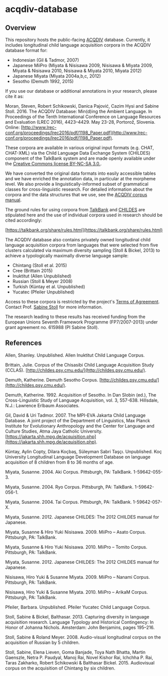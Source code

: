 # acqdiv-database

## Overview

This repository hosts the public-facing [ACQDIV](http://www.acqdiv.uzh.ch/en.html) database. Currently, it includes longitudinal child language acquisition corpora in the ACQDIV database format for:

- Indonesian (Gil & Tadmor, 2007)
- Japanese MiiPro (Miyata & Nisisawa 2009, Nisisawa & Miyata 2009, Miyata & Nisisawa 2010, Nisisawa & Miyata 2010, Miyata 2012)
- Japanese Miyata (Miyata 2004a,b,c, 2012)
- Sesotho (Demuth 1992, 2015)

If you use our database or additional annotations in your research, please cite it as:

Moran, Steven, Robert Schikowski, Danica Pajović, Cazim Hysi and Sabine Stoll. 2016. The ACQDIV Database: Min(d)ing the Ambient Language. In Proceedings of the Tenth International Conference on Language Resources and Evaluation (LREC 2016), 4423–4429. May 23-28, Portorož, Slovenia. Online: [http://www.lrec-conf.org/proceedings/lrec2016/pdf/1198_Paper.pdf](http://www.lrec-conf.org/proceedings/lrec2016/pdf/1198_Paper.pdf).

These corpora are available in various original input formats (e.g. CHAT, CHAT-XML) via the Child Language Data Exchange System (CHILDES) component of the TalkBank system and are made openly available under the [Creative Commons license BY-NC-SA 3.0.](https://creativecommons.org/licenses/by-nc-sa/3.0/). 

We have converted the original data formats into easily accessible tables and we have enriched the annotation data, in particular at the morpheme level. We also provide a linguistically-informed subset of grammatical classes for cross-linguistic research. For detailed information about the corpora and the data structures that we use, see the [ACQDIV corpus manual](https://github.com/acqdiv/corpus_manual/blob/master/corpus_manual.pdf).

The ground rules for using corpora from [TalkBank](https://talkbank.org/) and [CHILDES](https://childes.talkbank.org/) are stipulated here and the use of individual corpora used in research should be cited accordingly:

[https://talkbank.org/share/rules.html](https://talkbank.org/share/rules.html)

The ACQDIV database also contains privately owned longitudinal child language acquisition corpora from languages that were selected from five clusters calculated via maximum diversity sampling (Stoll & Bickel, 2013) to achieve a typologically maximally diverse language sample:

- Chintang (Stoll et al. 2015)
- Cree (Brittain 2015)
- Inuktitut (Allen Unpublished)
- Russian (Stoll & Meyer 2008)
- Turkish (Küntay et al. Unpublished)
- Yucatec (Pfeiler Unpublished)

Access to these corpora is restricted by the project's [Terms of Agreement](http://www.acqdiv.uzh.ch/dam/jcr:c7318751-f531-43a8-9dbd-b48eee950a4c/terms_of_use_for_the_acqdiv_corpus.pdf). Contact Prof. [Sabine Stoll](http://www.psycholinguistics.uzh.ch/en/stoll.html) for more information.

The research leading to these results has received funding from the European Unions Seventh Framework Programme (FP7/2007-2013) under grant agreement no. 615988 (PI Sabine Stoll).


## References

Allen, Shanley. Unpublished. Allen Inuktitut Child Language Corpus.

Brittain, Julie. Corpus of the Chisasibi Child Language Acquisition Study (CCLAS).
[http://childes.psy.cmu.edu/](http://childes.psy.cmu.edu/).

Demuth, Katherine. Demuth Sesotho Corpus. [http://childes.psy.cmu.edu/](http://childes.psy.cmu.edu/).

Demuth, Katherine. 1992. Acquisition of Sesotho. In Dan Slobin (ed.), The Cross-Linguistic Study of Language Acquisition, vol. 3, 557-638. Hillsdale, N.J.: Lawrence Erlbaum Associates.

Gil, David & Uri Tadmor. 2007. The MPI-EVA Jakarta Child Language Database. A joint project of the Department of Linguistics, Max Planck Institute for Evolutionary Anthropology and the Center for Language and Culture Studies, Atma Jaya Catholic University. [https://jakarta.shh.mpg.de/acquisition.php](https://jakarta.shh.mpg.de/acquisition.php).

Küntay, Aylin Copty, Dilara Koçbaş, Süleyman Sabri Taşçı. Unpublished. Koç University Longitudinal Language Development Database on language acquisition of 8 children from 8 to 36 months of age.

Miyata, Susanne. 2004. Aki Corpus. Pittsburgh, PA: TalkBank. 1-59642-055-3.

Miyata, Susanne. 2004. Ryo Corpus. Pittsburgh, PA: TalkBank. 1-59642-056-1.

Miyata, Susanne. 2004. Tai Corpus. Pittsburgh, PA: TalkBank. 1-59642-057-X.

Miyata, Susanne. 2012. Japanese CHILDES: The 2012 CHILDES manual for Japanese.

Miyata, Susanne & Hiro Yuki Nisisawa. 2009. MiiPro – Asato Corpus. Pittsburgh, PA: TalkBank.

Miyata, Susanne & Hiro Yuki Nisisawa. 2010. MiiPro – Tomito Corpus. Pittsburgh, PA: TalkBank.

Miyata, Susanne. 2012. Japanese CHILDES: The 2012 CHILDES manual for Japanese.

Nisisawa, Hiro Yuki & Susanne Miyata. 2009. MiiPro – Nanami Corpus. Pittsburgh, PA: TalkBank.

Nisisawa, Hiro Yuki & Susanne Miyata. 2010. MiiPro – ArikaM Corpus. Pittsburgh, PA: TalkBank.

Pfeiler, Barbara. Unpublished. Pfeiler Yucatec Child Language Corpus.

Stoll, Sabine & Bickel, Balthasar. 2013. Capturing diversity in language acquisition research. Language Typology and Historical Contingency: In Honor of Johanna Nichols. Amsterdam: John Benjamins, pages 195–216.

Stoll, Sabine & Roland Meyer. 2008. Audio-visual longitudinal corpus on the acquisition of Russian by 5 children.

Stoll, Sabine, Elena Lieven, Goma Banjade, Toya Nath Bhatta, Martin Gaenszle, Netra P. Paudyal, Manoj Rai, Novel Kishor Rai, Ichchha P. Rai, Taras Zakharko, Robert Schikowski & Balthasar Bickel. 2015. Audiovisual corpus on the acquisition of Chintang by six children.
